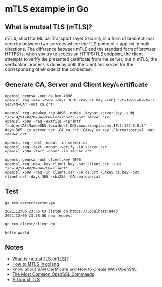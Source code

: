 # mTLS example in Go

## What is mutual TLS (mTLS)?

mTLS, short for Mutual Transport Layer Security, is a form of bi-directional security between two services where the TLS protocol is applied in both directions. The difference between mTLS and the standard form of browser HTTPS is, when you try to access an HTTPS/TLS endpoint, the client attempts to verify the presented certificate from the server, but in mTLS, the verification process is done by both the client and server for the corresponding other side of the connection.

## Generate CA, Server and Client key/certificate 

```
openssl genrsa -out ca.key 4096
openssl req -new -x509 -days 3650 -key ca.key -subj "/C=TH/ST=RB/O=IT Sec/CN=CA" -out ca.crt

openssl req -newkey rsa:4096 -nodes -keyout server.key -subj "/C=TH/ST=RB/O=Dev/CN=localhost" -out server.csr
openssl x509 -req -extfile <(printf "subjectAltName=DNS:localhost,DNS:www.example.com,IP.1:127.0.0.1") -days 365 -in server.csr -CA ca.crt -CAkey ca.key -CAcreateserial -out server.crt
```

```
openssl req -text -noout -in server.csr
openssl req -text -noout -verify -in server.csr
openssl x509 -text -noout -in server.crt
```

```
openssl genrsa -out client.key 4096
openssl req -new -key client.key -out client.csr -subj "/C=TH/ST=RB/O=Dev/CN=client"
openssl x509 -req -in client.csr -CA ca.crt -CAkey ca.key -out client.crt -days 365 -sha256 -CAcreateserial
```

## Test

```
go run server/server.go

2021/12/05 23:36:03 listen on https://localhost:8443
2021/12/05 23:38:58 new request
```

```
go run client/client.go

hello world
```

## Notes

- [What is mutual TLS (mTLS)?](https://www.cloudflare.com/learning/access-management/what-is-mutual-tls/)
- [How to MTLS in golang](https://kofo.dev/how-to-mtls-in-golang)
- [Know about SAN Certificate and How to Create With OpenSSL](https://geekflare.com/san-ssl-certificate/)
- [The Most Common OpenSSL Commands](https://www.sslshopper.com/article-most-common-openssl-commands.html)
- [A Tour of TLS](https://youtu.be/yzz3bcnWf7M)

